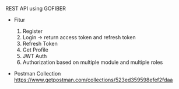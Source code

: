 REST API using GOFIBER

- Fitur
  1. Register
  2. Login -> return access token and refresh token
  3. Refresh Token
  4. Get Profile
  5. JWT Auth
  6. Authorization based on multiple module and multiple roles
  
- Postman Collection
  https://www.getpostman.com/collections/523ed359598efef2fdaa